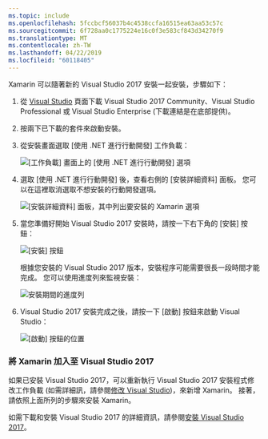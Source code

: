 ```yaml
---
ms.topic: include
ms.openlocfilehash: 5fccbcf56037b4c4538ccfa16515ea63aa53c57c
ms.sourcegitcommit: 6f728aa0c1775224e16c0f3e583cf843d34270f9
ms.translationtype: MT
ms.contentlocale: zh-TW
ms.lasthandoff: 04/22/2019
ms.locfileid: "60118405"
---
```

Xamarin 可以隨著新的 Visual Studio 2017 安裝一起安裝，步驟如下：

1. 從 [Visual Studio](https://visualstudio.microsoft.com/vs/) 頁面下載 Visual Studio 2017 Community、Visual Studio Professional 或 Visual Studio Enterprise (下載連結是在底部提供)。

2. 按兩下已下載的套件來啟動安裝。

3. 從安裝畫面選取 [使用 .NET 進行行動開發] 工作負載：

    ![[工作負載] 畫面上的 [使用 .NET 進行行動開發] 選項](~/get-started/installation/windows-images/01-mobile-dev-workload.png)

4. 選取 [使用 .NET 進行行動開發] 後，查看右側的 [安裝詳細資料] 面板。 您可以在這裡取消選取不想安裝的行動開發選項。

    ![[安裝詳細資料] 面板，其中列出要安裝的 Xamarin 選項](~/get-started/installation/windows-images/02-summary.png)

5. 當您準備好開始 Visual Studio 2017 安裝時，請按一下右下角的 [安裝] 按鈕：

    ![[安裝] 按鈕](~/get-started/installation/windows-images/03-click-install.png)

   根據您安裝的 Visual Studio 2017 版本，安裝程序可能需要很長一段時間才能完成。 您可以使用進度列來監視安裝：

    ![安裝期間的進度列](~/get-started/installation/windows-images/04-progress-bars.png)

6. Visual Studio 2017 安裝完成之後，請按一下 [啟動] 按鈕來啟動 Visual Studio：

    ![[啟動] 按鈕的位置](~/get-started/installation/windows-images/05-launch.png)

<a name="vs2017" />

### <a name="adding-xamarin-to-visual-studio-2017"></a>將 Xamarin 加入至 Visual Studio 2017

如果已安裝 Visual Studio 2017，可以重新執行 Visual Studio 2017 安裝程式修改工作負載 (如需詳細訊，請參閱[修改 Visual Studio](https://docs.microsoft.com/visualstudio/install/modify-visual-studio))，來新增 Xamarin。 接著，請依照上面所列的步驟來安裝 Xamarin。

如需下載和安裝 Visual Studio 2017 的詳細資訊，請參閱[安裝 Visual Studio 2017](https://docs.microsoft.com/visualstudio/install/install-visual-studio)。